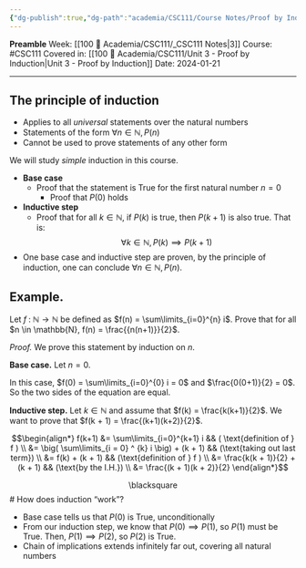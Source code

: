 ```yaml
---
{"dg-publish":true,"dg-path":"academia/CSC111/Course Notes/Proof by Induction.md","permalink":"/academia/csc-111/course-notes/proof-by-induction/","created":"2024-01-21T12:01:35.677-05:00","updated":"2024-01-21T12:20:59.404-05:00"}
---
```


**Preamble**
Week: [[100 📒 Academia/CSC111/_CSC111 Notes\|3]]
Course: #CSC111
Covered in: [[100 📒 Academia/CSC111/Unit 3 - Proof by Induction\|Unit 3 - Proof by Induction]]
Date: 2024-01-21

---

## The principle of induction

- Applies to all *universal* statements over the natural numbers
- Statements of the form $\forall n \in \mathbb{N}, P(n)$
- Cannot be used to prove statements of any other form

We will study *simple* induction in this course.
- **Base case**
	- Proof that the statement is True for the first natural number $n = 0$
		- Proof that $P(0)$ holds
- **Inductive step**
	- Proof that for all $k \in \mathbb{N}$, if $P(k)$ is true, then $P(k+1)$ is also true. That is:
	  $$\forall k \in \mathbb{N}, P(k) \implies P(k + 1)$$
- One base case and inductive step are proven, by the principle of induction, one can conclude $\forall n \in \mathbb{N}, P(n)$.

## Example.

Let $f \; : \; \mathbb{N} \to \mathbb{N}$ be defined as $f(n) = \sum\limits_{i=0}^{n} i$. Prove that for all $n \in \mathbb{N}, f(n) = \frac{{n(n+1)}}{2}$.

*Proof.* We prove this statement by induction on $n$.

**Base case.** Let $n = 0$.

In this case, $f(0) = \sum\limits_{i=0}^{0} i = 0$ and $\frac{0(0+1)}{2} = 0$. So the two sides of the equation are equal.

**Inductive step.** Let $k \in \mathbb{N}$ and assume that $f(k) = \frac{k(k+1)}{2}$. We want to prove that $f(k + 1) = \frac{(k+1)(k+2)}{2}$.

$$\begin{align*}
f(k+1) &= \sum\limits_{i=0}^{k+1} i 
&& ( \text{definition of } f ) \\
&= \big( \sum\limits_{i = 0} ^ {k} i \big) + (k + 1)
&& (\text{taking out last term}) \\
&= f(k) + (k + 1)
&& (\text{definition of } f ) \\
&= \frac{k(k + 1)}{2} + (k + 1) 
&& (\text{by the I.H.}) \\
&= \frac{(k + 1)(k + 2)}{2}
\end{align*}$$
<div class="right-align"> <span class="math display">\blacksquare</span> </div>
# How does induction “work”?

- Base case tells us that $P(0)$ is True, unconditionally
- From our induction step, we know that $P(0) \implies P(1)$, so $P(1)$ must be True. Then, $P(1) \implies P(2)$, so $P(2)$ is True.
- Chain of implications extends infinitely far out, covering all natural numbers